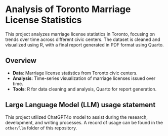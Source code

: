 # Analysis of Toronto Marriage License Statistics

This project analyzes marriage license statistics in Toronto, focusing on trends over time across different civic centers. The dataset is cleaned and visualized using R, with a final report generated in PDF format using Quarto.

## Overview

- **Data**: Marriage license statistics from Toronto civic centers.
- **Analysis**: Time-series visualization of marriage licenses issued over time.
- **Tools**: R for data cleaning and analysis, Quarto for report generation.

## Large Language Model (LLM) usage statement

This project utilized ChatGPT4o model to assist during the research, development, and writing processes. A record of usage can be found in the `other/llm` folder of this repository.
